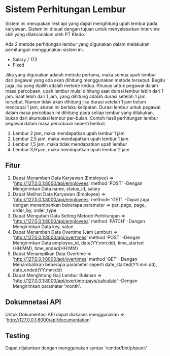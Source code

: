 # Sistem Perhitungan Lembur

Sistem ini merupakan rest api yang dapat menghitung upah lembur pada karyawan. Sistem ini dibuat dengan tujuan untuk menyelesaikan interview skill yang dilaksanakan oleh PT Kledo.

Ada 2 metode perhitungan lembur yang digunakan dalam melakukan perhitungan menggunakan sistem ini.

-   Salary / 173
-   Fixed

Jika yang digunakan adalah metode pertama, maka semua upah lembur dari pegawai yang ada akan dihitung menggunakan metode tersebut. Begitu juga jika yang dipilih adalah metode kedua.
Khusus untuk pegawai dalam masa percobaan, upah lembur mulai dihitung saat durasi lembur lebih dari 1 jam. Saat lebih dari 1 jam, yang dihitung adalah durasi setelah 1 jam tersebut. Namun tidak akan dihitung jika durasi setelah 1 jam belum mencapai 1 jam, aturan ini berlaku kelipatan. Durasi lembur untuk pegawai dalam masa percobaan ini dihitung pada setiap lembur yang dilakukan, bukan dari akumulasi lembur per-bulan.
Contoh hasil perhitungan lembur pegawai dalam masa percobaan seperti berikut.

1. Lembur 2 jam, maka mendapatkan upah lembur 1 jam
2. Lembur 2,5 jam, maka mendapatkan upah lembur 1 jam
3. Lembur 1,5 jam, maka tidak mendapatkan upah lembur
4. Lembur 3,9 jam, maka mendapatkan upah lembur 2 jam

## Fitur

1. Dapat Menambah Data Karyawan (Employee) => 'http://127.0.0.1:8000/api/employees' method 'POST'
   -Dengan Mengirimkan Data name, status_id, salary
2. Dapat Melihat Data Karyawan (Employee) => 'http://127.0.0.1:8000/api/employees' methode 'GET'.
   -Dapat juga dengan menambahkan beberapa parameter => per_page, page, order_by, order_type
3. Dapat Mengubah Data Setting Metode Perhitungan => 'http://127.0.0.1:8000/api/employees' method 'PATCH'
   -Dengan Mengirimkan Data key, value
4. Dapat Menambah Data Overtime (Jam Lembur) => 'http://127.0.0.1:8000/api/overtimes' method 'POST'
   -Dengan Mengirimkan Data employee_id, date(YY:mm:dd), time_started (HH:MM), time_ended(HH:MM)
5. Dapat Menampilkan Data Overtime => 'http://127.0.0.1:8000/api/overtimes' method 'GET'
   -Dengan Menambahkan beberapa parameter seperti date_started(YY:mm:dd), date_ended(YY:mm:dd)
6. Dapat Menghitung Gaji Lembur Bulanan => 'http://127.0.0.1:8000/api/overtime-pays/calculate'
   -Dengan Mengirimkan paramater 'month'.

## Dokumnetasi API

Untuk Dokumentasi API dapat diakases menggunakan => 'http://127.0.0.1:8000/api/documentation'

## Testing

Dapat dijalankan dengan menggunakan syntax 'vendor/bin/phpunit'
